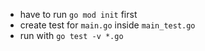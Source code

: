 - have to run `go mod init` first
- create test for `main.go` inside `main_test.go` 
- run with `go test -v *.go`